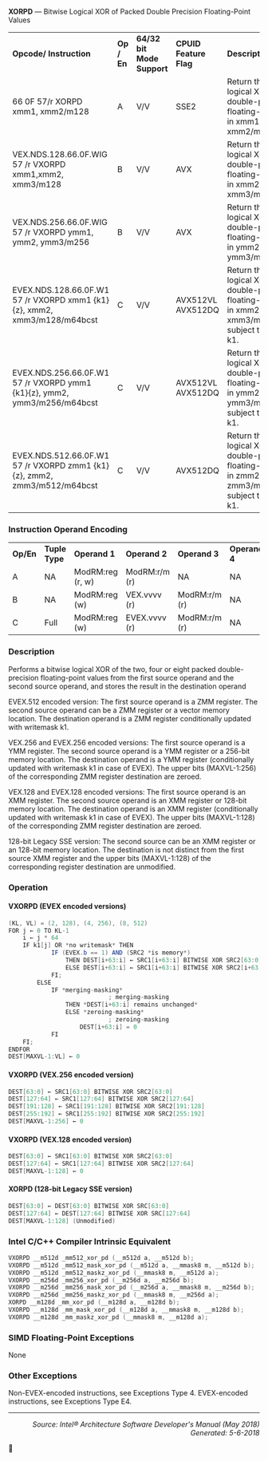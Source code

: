 <b>XORPD</b> — Bitwise Logical XOR of Packed Double Precision Floating-Point Values
<table>
	<tr>
		<td><b>Opcode/ Instruction</b></td>
		<td><b>Op / En</b></td>
		<td><b>64/32 bit Mode Support</b></td>
		<td><b>CPUID Feature Flag</b></td>
		<td><b>Description</b></td>
	</tr>
	<tr>
		<td>66 0F 57/r XORPD xmm1, xmm2/m128</td>
		<td>A</td>
		<td>V/V</td>
		<td>SSE2</td>
		<td>Return the bitwise logical XOR of packed double-precision floating-point values in xmm1 and xmm2/mem.</td>
	</tr>
	<tr>
		<td>VEX.NDS.128.66.0F.WIG 57 /r VXORPD xmm1,xmm2, xmm3/m128</td>
		<td>B</td>
		<td>V/V</td>
		<td>AVX</td>
		<td>Return the bitwise logical XOR of packed double-precision floating-point values in xmm2 and xmm3/mem.</td>
	</tr>
	<tr>
		<td>VEX.NDS.256.66.0F.WIG 57 /r VXORPD ymm1, ymm2, ymm3/m256</td>
		<td>B</td>
		<td>V/V</td>
		<td>AVX</td>
		<td>Return the bitwise logical XOR of packed double-precision floating-point values in ymm2 and ymm3/mem.</td>
	</tr>
	<tr>
		<td>EVEX.NDS.128.66.0F.W1 57 /r VXORPD xmm1 {k1}{z}, xmm2, xmm3/m128/m64bcst</td>
		<td>C</td>
		<td>V/V</td>
		<td>AVX512VL AVX512DQ</td>
		<td>Return the bitwise logical XOR of packed double-precision floating-point values in xmm2 and xmm3/m128/m64bcst subject to writemask k1.</td>
	</tr>
	<tr>
		<td>EVEX.NDS.256.66.0F.W1 57 /r VXORPD ymm1 {k1}{z}, ymm2, ymm3/m256/m64bcst</td>
		<td>C</td>
		<td>V/V</td>
		<td>AVX512VL AVX512DQ</td>
		<td>Return the bitwise logical XOR of packed double-precision floating-point values in ymm2 and ymm3/m256/m64bcst subject to writemask k1.</td>
	</tr>
	<tr>
		<td>EVEX.NDS.512.66.0F.W1 57 /r VXORPD zmm1 {k1}{z}, zmm2, zmm3/m512/m64bcst</td>
		<td>C</td>
		<td>V/V</td>
		<td>AVX512DQ</td>
		<td>Return the bitwise logical XOR of packed double-precision floating-point values in zmm2 and zmm3/m512/m64bcst subject to writemask k1.</td>
	</tr>
</table>


### Instruction Operand Encoding
<table>
	<tr>
		<td><b>Op/En</b></td>
		<td><b>Tuple Type</b></td>
		<td><b>Operand 1</b></td>
		<td><b>Operand 2</b></td>
		<td><b>Operand 3</b></td>
		<td><b>Operand 4</b></td>
	</tr>
	<tr>
		<td>A</td>
		<td>NA</td>
		<td>ModRM:reg (r, w)</td>
		<td>ModRM:r/m (r)</td>
		<td>NA</td>
		<td>NA</td>
	</tr>
	<tr>
		<td>B</td>
		<td>NA</td>
		<td>ModRM:reg (w)</td>
		<td>VEX.vvvv (r)</td>
		<td>ModRM:r/m (r)</td>
		<td>NA</td>
	</tr>
	<tr>
		<td>C</td>
		<td>Full</td>
		<td>ModRM:reg (w)</td>
		<td>EVEX.vvvv (r)</td>
		<td>ModRM:r/m (r)</td>
		<td>NA</td>
	</tr>
</table>


### Description
Performs a bitwise logical XOR of the two, four or eight packed double-precision floating-point values from the first
source operand and the second source operand, and stores the result in the destination operand

EVEX.512 encoded version: The first source operand is a ZMM register. The second source operand can be a ZMM
register or a vector memory location. The destination operand is a ZMM register conditionally updated with
writemask k1.

VEX.256 and EVEX.256 encoded versions: The first source operand is a YMM register. The second source operand
is a YMM register or a 256-bit memory location. The destination operand is a YMM register (conditionally updated
with writemask k1 in case of EVEX). The upper bits (MAXVL-1:256) of the corresponding ZMM register destination
are zeroed.

VEX.128 and EVEX.128 encoded versions: The first source operand is an XMM register. The second source operand
is an XMM register or 128-bit memory location. The destination operand is an XMM register (conditionally updated
with writemask k1 in case of EVEX). The upper bits (MAXVL-1:128) of the corresponding ZMM register destination
are zeroed.

128-bit Legacy SSE version: The second source can be an XMM register or an 128-bit memory location. The destination
 is not distinct from the first source XMM register and the upper bits (MAXVL-1:128) of the corresponding
register destination are unmodified.

### Operation


#### VXORPD (EVEX encoded versions)
```java
(KL, VL) = (2, 128), (4, 256), (8, 512)
FOR j ← 0 TO KL-1
    i ← j * 64
    IF k1[j] OR *no writemask* THEN
            IF (EVEX.b == 1) AND (SRC2 *is memory*)
                THEN DEST[i+63:i] ← SRC1[i+63:i] BITWISE XOR SRC2[63:0];
                ELSE DEST[i+63:i] ← SRC1[i+63:i] BITWISE XOR SRC2[i+63:i];
            FI;
        ELSE 
            IF *merging-masking*
                            ; merging-masking
                THEN *DEST[i+63:i] remains unchanged*
                ELSE *zeroing-masking*
                            ; zeroing-masking
                    DEST[i+63:i] = 0
            FI
    FI;
ENDFOR
DEST[MAXVL-1:VL] ← 0
```
#### VXORPD (VEX.256 encoded version)
```java
DEST[63:0] ← SRC1[63:0] BITWISE XOR SRC2[63:0]
DEST[127:64] ← SRC1[127:64] BITWISE XOR SRC2[127:64]
DEST[191:128] ← SRC1[191:128] BITWISE XOR SRC2[191:128]
DEST[255:192] ← SRC1[255:192] BITWISE XOR SRC2[255:192]
DEST[MAXVL-1:256] ← 0
```
#### VXORPD (VEX.128 encoded version)
```java
DEST[63:0] ← SRC1[63:0] BITWISE XOR SRC2[63:0]
DEST[127:64] ← SRC1[127:64] BITWISE XOR SRC2[127:64]
DEST[MAXVL-1:128] ← 0
```
#### XORPD (128-bit Legacy SSE version)
```java
DEST[63:0] ← DEST[63:0] BITWISE XOR SRC[63:0]
DEST[127:64] ← DEST[127:64] BITWISE XOR SRC[127:64]
DEST[MAXVL-1:128] (Unmodified)
```
### Intel C/C++ Compiler Intrinsic Equivalent
```c
VXORPD __m512d _mm512_xor_pd (__m512d a, __m512d b);
VXORPD __m512d _mm512_mask_xor_pd (__m512d a, __mmask8 m, __m512d b);
VXORPD __m512d _mm512_maskz_xor_pd (__mmask8 m, __m512d a);
VXORPD __m256d _mm256_xor_pd (__m256d a, __m256d b);
VXORPD __m256d _mm256_mask_xor_pd (__m256d a, __mmask8 m, __m256d b);
VXORPD __m256d _mm256_maskz_xor_pd (__mmask8 m, __m256d a);
XORPD __m128d _mm_xor_pd (__m128d a, __m128d b);
VXORPD __m128d _mm_mask_xor_pd (__m128d a, __mmask8 m, __m128d b);
VXORPD __m128d _mm_maskz_xor_pd (__mmask8 m, __m128d a);
```
### SIMD Floating-Point Exceptions
None

### Other Exceptions
Non-EVEX-encoded instructions, see Exceptions Type 4.
EVEX-encoded instructions, see Exceptions Type E4.

 --- 
<p align="right"><i>Source: Intel® Architecture Software Developer's Manual (May 2018)<br>Generated: 5-6-2018</i></p>
